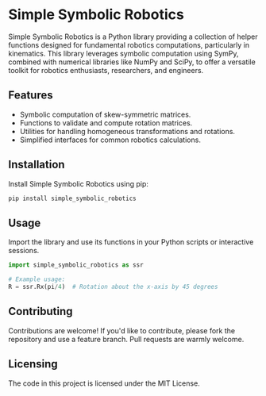 
# Simple Symbolic Robotics

Simple Symbolic Robotics is a Python library providing a collection of helper functions designed for fundamental robotics computations, particularly in kinematics. This library leverages symbolic computation using SymPy, combined with numerical libraries like NumPy and SciPy, to offer a versatile toolkit for robotics enthusiasts, researchers, and engineers.

## Features

- Symbolic computation of skew-symmetric matrices.
- Functions to validate and compute rotation matrices.
- Utilities for handling homogeneous transformations and rotations.
- Simplified interfaces for common robotics calculations.

## Installation

Install Simple Symbolic Robotics using pip:

```bash
pip install simple_symbolic_robotics
```

## Usage

Import the library and use its functions in your Python scripts or interactive sessions.

```python
import simple_symbolic_robotics as ssr

# Example usage:
R = ssr.Rx(pi/4)  # Rotation about the x-axis by 45 degrees
```

## Contributing

Contributions are welcome! If you'd like to contribute, please fork the repository and use a feature branch. Pull requests are warmly welcome.

## Licensing

The code in this project is licensed under the MIT License.
